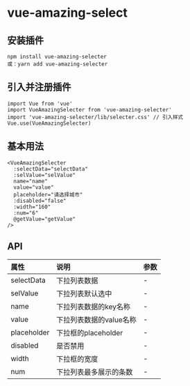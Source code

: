 # vue-amazing-select

## 安装插件

```
npm install vue-amazing-selecter
或：yarn add vue-amazing-selecter
```

## 引入并注册插件

```
import Vue from 'vue'
import VueAmazingSelecter from 'vue-amazing-selecter'
import 'vue-amazing-selecter/lib/selecter.css' // 引入样式
Vue.use(VueAmazingSelecter)
```

## 基本用法

```
<VueAmazingSelecter
  :selectData="selectData"
  :selValue="selValue"
  name="name"
  value="value"
  placeholder="请选择城市"
  :disabled="false"
  :width="160"
  :num="6"
  @getValue="getValue"
/>
```

## API

属性 | 说明 | 参数
:--- | :--- | :---
selectData | 下拉列表数据 | -
selValue | 下拉列表默认选中 | -
name | 下拉列表数据的key名称 | -
value | 下拉列表数据的value名称 | -
placeholder | 下拉框的placeholder | -
disabled | 是否禁用 | -
width | 下拉框的宽度 | -
num | 下拉列表最多展示的条数 | -
